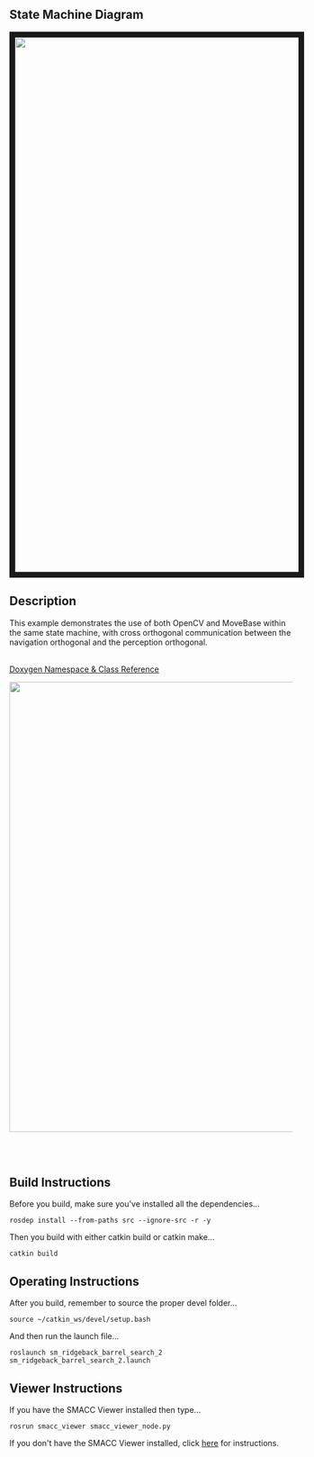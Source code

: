  <h2>State Machine Diagram</h2>
<img src="https://github.com/reelrbtx/SMACC/blob/master/smacc_sm_reference_library/sm_ridgeback_barrel_search_2/docs/smacc_state_machine_20200822-022028.dot.svg" width="950" align="center" border="10"/> 

<h2>Description</h2> This example demonstrates the use of both OpenCV and MoveBase within the same state machine, with cross orthogonal communication between the navigation orthogonal and the perception orthogonal.<br></br>
 
 <a href="https://reelrbtx.github.io/SMACC_Documentation/master/html/namespacesm__moveit.html">Doxygen Namespace & Class Reference</a> 

 <p align="center">
 <img src="https://github.com/reelrbtx/SMACC/blob/master/smacc_sm_reference_library/sm_ridgeback_barrel_search_2/docs/sm_ridgeback_barrel_search_2.JPG" width="800"/> 
 </p>
 <br></br>
 
 <h2>Build Instructions</h2>
Before you build, make sure you've installed all the dependencies...

```
rosdep install --from-paths src --ignore-src -r -y 
```

Then you build with either catkin build or catkin make...

```
catkin build
```

<h2>Operating Instructions</h2>
After you build, remember to source the proper devel folder...

```
source ~/catkin_ws/devel/setup.bash
```

And then run the launch file...

```
roslaunch sm_ridgeback_barrel_search_2 sm_ridgeback_barrel_search_2.launch
```

<h2>Viewer Instructions</h2>
If you have the SMACC Viewer installed then type...

```
rosrun smacc_viewer smacc_viewer_node.py
``` 

If you don't have the SMACC Viewer installed, click <a href="http://smacc.ninja/smacc-viewer/">here</a> for instructions.

